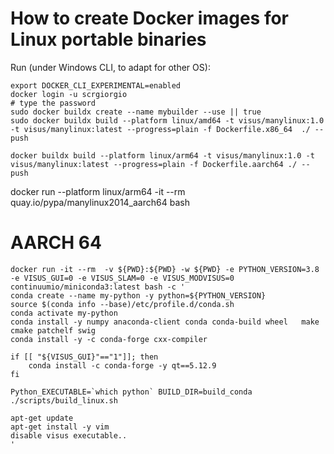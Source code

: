# How to create Docker images for Linux portable binaries

Run (under Windows CLI, to adapt for other OS):

```
export DOCKER_CLI_EXPERIMENTAL=enabled
docker login -u scrgiorgio
# type the password
sudo docker buildx create --name mybuilder --use || true
sudo docker buildx build --platform linux/amd64 -t visus/manylinux:1.0 -t visus/manylinux:latest --progress=plain -f Dockerfile.x86_64  ./ --push

docker buildx build --platform linux/arm64 -t visus/manylinux:1.0 -t visus/manylinux:latest --progress=plain -f Dockerfile.aarch64 ./ --push
```

docker run --platform linux/arm64 -it --rm quay.io/pypa/manylinux2014_aarch64 bash

# AARCH 64

```
docker run -it --rm  -v ${PWD}:${PWD} -w ${PWD} -e PYTHON_VERSION=3.8 -e VISUS_GUI=0 -e VISUS_SLAM=0 -e VISUS_MODVISUS=0 continuumio/miniconda3:latest bash -c '
conda create --name my-python -y python=${PYTHON_VERSION}
source $(conda info --base)/etc/profile.d/conda.sh
conda activate my-python
conda install -y numpy anaconda-client conda conda-build wheel   make cmake patchelf swig
conda install -y -c conda-forge cxx-compiler

if [[ "${VISUS_GUI}"=="1"]]; then
	conda install -c conda-forge -y qt==5.12.9
fi

Python_EXECUTABLE=`which python` BUILD_DIR=build_conda ./scripts/build_linux.sh

apt-get update
apt-get install -y vim
disable visus executable..
'


